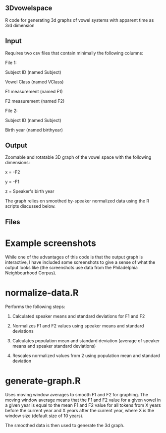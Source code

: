 ## 3Dvowelspace
R code for generating 3d graphs of vowel systems with apparent time as 3rd dimension

## Input
Requires two csv files that contain minimally the following columns:

File 1:

Subject ID (named Subject)

Vowel Class (named VClass)

F1 measurement (named F1)

F2 measurement (named F2)


File 2:

Subject ID (named Subject)

Birth year (named birthyear)

## Output
Zoomable and rotatable 3D graph of the vowel space with the following dimensions:

x = -F2

y = -F1

z = Speaker's birth year

The graph relies on smoothed by-speaker normalized data using the R scripts discussed below.

## Files
# Example screenshots
While one of the advantages of this code is that the output graph is interactive, I have included some screenshots to give a sense of what the output looks like (the screenshots use data from the Philadelphia Neighbourhood Corpus).

# normalize-data.R
Performs the following steps:

1. Calculated speaker means and standard deviations for F1 and F2

2. Normalizes F1 and F2 values using speaker means and standard deviations

3. Calculates population mean and standard deviation (average of speaker means and speaker standard deviations)

4. Rescales normalized values from 2 using population mean and standard deviation

# generate-graph.R
Uses moving window averages to smooth F1 and F2 for graphing. The moving window average means that the F1 and F2 value for a given vowel in a given year is equal to the mean F1 and F2 value for all tokens from X years before the current year and X years after the current year, where X is the window size (default size of 10 years).

The smoothed data is then used to generate the 3d graph.

